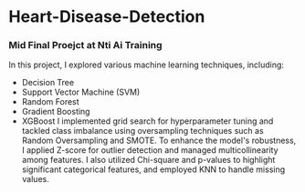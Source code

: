 # Heart-Disease-Detection
### Mid Final Proejct at Nti Ai Training 
In this project, I explored various machine learning techniques, including:
- Decision Tree
-  Support Vector Machine (SVM)
-  Random Forest
-  Gradient Boosting
-  XGBoost
I implemented grid search for hyperparameter tuning and tackled class imbalance using oversampling techniques such as Random Oversampling and SMOTE. To enhance the model's robustness, I applied Z-score for outlier detection and managed multicollinearity among features. I also utilized Chi-square and p-values to highlight significant categorical features, and employed KNN to handle missing values.

